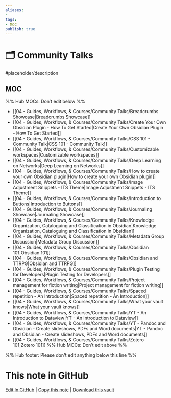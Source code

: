 ```yaml
---
aliases:
- 
tags:
- MOC
publish: true
---
```


# 🗂️ Community Talks

#placeholder/description 

## MOC

%% Hub MOCs: Don’t edit below  %%
-  [[04 - Guides, Workflows, & Courses/Community Talks/Breadcrumbs Showcase|Breadcrumbs Showcase]]
-  [[04 - Guides, Workflows, & Courses/Community Talks/Create Your Own Obsidian Plugin - How To Get Started|Create Your Own Obsidian Plugin - How To Get Started]]
-  [[04 - Guides, Workflows, & Courses/Community Talks/CSS 101 - Community Talk|CSS 101 - Community Talk]]
-  [[04 - Guides, Workflows, & Courses/Community Talks/Customizable workspaces|Customizable workspaces]]
-  [[04 - Guides, Workflows, & Courses/Community Talks/Deep Learning on Networks|Deep Learning on Networks]]
-  [[04 - Guides, Workflows, & Courses/Community Talks/How to create your own Obsidian plugin|How to create your own Obsidian plugin]]
-  [[04 - Guides, Workflows, & Courses/Community Talks/Image Adjustment Snippets - ITS Theme|Image Adjustment Snippets - ITS Theme]]
-  [[04 - Guides, Workflows, & Courses/Community Talks/Introduction to Buttons|Introduction to Buttons]]
-  [[04 - Guides, Workflows, & Courses/Community Talks/Journaling Showcase|Journaling Showcase]]
-  [[04 - Guides, Workflows, & Courses/Community Talks/Knowledge Organization, Cataloguing and Classification in Obsidian|Knowledge Organization, Cataloguing and Classification in Obsidian]]
-  [[04 - Guides, Workflows, & Courses/Community Talks/Metadata Group Discussion|Metadata Group Discussion]]
-  [[04 - Guides, Workflows, & Courses/Community Talks/Obsidian 101|Obsidian 101]]
-  [[04 - Guides, Workflows, & Courses/Community Talks/Obsidian and TTRPG|Obsidian and TTRPG]]
-  [[04 - Guides, Workflows, & Courses/Community Talks/Plugin Testing for Developers|Plugin Testing for Developers]]
-  [[04 - Guides, Workflows, & Courses/Community Talks/Project management for fiction writing|Project management for fiction writing]]
-  [[04 - Guides, Workflows, & Courses/Community Talks/Spaced repetition - An Introduction|Spaced repetition - An Introduction]]
-  [[04 - Guides, Workflows, & Courses/Community Talks/What your vault knows|What your vault knows]]
-  [[04 - Guides, Workflows, & Courses/Community Talks/YT - An Introduction to Dataview|YT - An Introduction to Dataview]]
-  [[04 - Guides, Workflows, & Courses/Community Talks/YT - Pandoc and Obsidian - Create slideshows, PDFs and Word documents|YT - Pandoc and Obsidian - Create slideshows, PDFs and Word documents]]
-  [[04 - Guides, Workflows, & Courses/Community Talks/Zotero 101|Zotero 101]]
%% Hub MOCs: Don’t edit above  %%

%% Hub footer: Please don't edit anything below this line %%

# This note in GitHub

<span class="git-footer">[Edit In GitHub](https://github.dev/obsidian-community/obsidian-hub/blob/main/04%20-%20Guides%2C%20Workflows%2C%20%26%20Courses/Community%20Talks/%F0%9F%97%82%EF%B8%8F%20Community%20Talks.md "git-hub-edit-note") | [Copy this note](https://raw.githubusercontent.com/obsidian-community/obsidian-hub/main/04%20-%20Guides%2C%20Workflows%2C%20%26%20Courses/Community%20Talks/%F0%9F%97%82%EF%B8%8F%20Community%20Talks.md "git-hub-copy-note") | [Download this vault](https://github.com/obsidian-community/obsidian-hub/archive/refs/heads/main.zip "git-hub-download-vault") </span>
